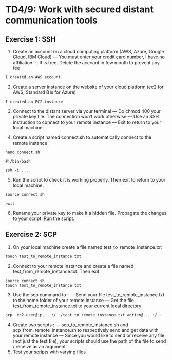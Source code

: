 # TD4/9: Work with secured distant communication tools

## Exercise 1: SSH
1. Create an account on a cloud computing platform (AWS, Azure, Google Cloud, IBM Cloud)
— You must enter your credit card number, I have no affiliation
— It is free. Delete the account in few month to prevent any fee
```
I created an AWS account.
```
2. Create a server instance on the website of your cloud platform (ec2 for AWS, Standard B1s for Azure)
```
I created an EC2 instance
```
3. Connect to the distant server via your terminal
— Do chmod 400 your private key file. The connection won’t work otherwise
— Use an SSH instruction to connect to your remote instance
— Exit to return to your local machine

4. Create a script named connect.sh to automatically connect to the remote instance  
```
nano connect.sh

#!/bin/bash

ssh -i ...
```
5. Run the script to check it is working properly. Then exit to return to your local machine.
```
source connect.sh

exit
```
6. Rename your private key to make it a hidden file. Propagate the changes to your script. Run the script.

## Exercise 2: SCP
1. On your local machine create a file named test_to_remote_instance.txt 
```
touch test_to_remote_instance.txt
```
2. Connect to your remote instance and create a file named test_from_remote_instance.txt. Then exit 
```
source connect.sh
touch test_to_remote_instance.txt
```  

3. Use the scp command to :
— Send your file test_to_remote_instance.txt to the home folder of your remote instance
— Get the file test_from_remote_instance.txt to your current local directory 
```
scp  ec2-user@ip... :/ ~/test_to_remote_instance.txt adrien@... :/ ~
```
4. Create two scripts :
— scp_to_remote_instance.sh and scp_from_remote_instance.sh to respectively send and get data with your remote instance
— Since you would like to send or receive any file (not just the test file),
your scripts should use the path of the file to send / receive as an
argument
5. Test your scripts with varying files
